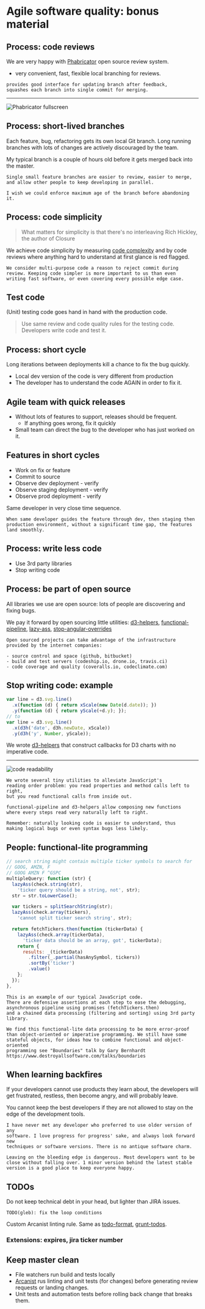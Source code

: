 # Agile software quality: bonus material

## Process: code reviews

We are very happy with [Phabricator](http://phabricator.org/)
open source review system.

* very convenient, fast, flexible local branching for reviews.

```notes
provides good interface for updating branch after feedback,
squashes each branch into single commit for merging.
```

---
![Phabricator fullscreen](https://raw.github.com/bahmutov/talks/master/images/phabricator-screenshot.png)

## Process: short-lived branches

Each feature, bug, refactoring gets its own local Git branch.
Long running branches with lots of changes are actively discouraged
by the team.

My typical branch is a couple of hours old before it gets merged
back into the master.

```notes
Single small feature branches are easier to review, easier to merge,
and allow other people to keep developing in parallel.

I wish we could enforce maximum age of the branch before abandoning it.
```

## Process: code simplicity

> What matters for simplicity is that there's no interleaving
>                          Rich Hickley, the author of Closure

We achieve code simplicity by measuring
[code complexity](https://github.com/vigetlabs/grunt-complexity) and by code
reviews where anything hard to understand at first glance is red flagged.

```notes
We consider multi-purpose code a reason to reject commit during
review. Keeping code simpler is more important to us than even
writing fast software, or even covering every possible edge case.
```

## Test code

(Unit) testing code goes hand in hand with the production code.

> Use same review and code quality rules for the testing code.
> Developers write code and test it.

## Process: short cycle

Long iterations between deployments kill a chance to fix the bug quickly.

* Local dev version of the code is very different from production
* The developer has to understand the code AGAIN in order to fix it.

## Agile team with quick releases

* Without lots of features to support, releases should be frequent.
  * If anything goes wrong, fix it quickly
* Small team can direct the bug to the developer who has just worked on it.

## Features in short cycles

* Work on fix or feature
* Commit to source
* Observe dev deployment - verify
* Observe staging deployment - verify
* Observe prod deployment - verify

Same developer in very close time sequence.

```notes
When same developer guides the feature through dev, then staging then
production environment, without a significant time gap, the features
land smoothly.
```

## Process: write less code

* Use 3rd party libraries
* Stop writing code

## Process: be part of open source

All libraries we use are open source: lots of people are discovering
and fixing bugs.

We pay it forward by open sourcing little utilities:
[d3-helpers](https://github.com/bahmutov/d3-helpers),
[functional-pipeline](https://github.com/bahmutov/functional-pipeline),
[lazy-ass](https://github.com/bahmutov/lazy-ass),
[stop-angular-overrides](https://github.com/bahmutov/stop-angular-overrides)

```notes
Open sourced projects can take advantage of the infrastructure
provided by the internet companies:

- source control and space (github, bitbucket)
- build and test servers (codeship.io, drone.io, travis.ci)
- code coverage and quality (coveralls.io, codeclimate.com)
```

## Stop writing code: example

```js
var line = d3.svg.line()
  .x(function (d) { return xScale(new Date(d.date)); })
  .y(function (d) { return yScale(+d.y); });
// to
var line = d3.svg.line()
  .x(d3h('date', d3h.newDate, xScale))
  .y(d3h('y', Number, yScale));
```

We wrote [d3-helpers](https://github.com/bahmutov/d3-helpers) that construct
callbacks for D3 charts with no imperative code.

---
![code readability](https://raw.github.com/bahmutov/talks/master/images/code-reading-order.png)

```notes
We wrote several tiny utilities to alleviate JavaScript's
reading order problem: you read properties and method calls left to right,
but you read functional calls from inside out.

functional-pipeline and d3-helpers allow composing new functions
where every steps read very naturally left to right.

Remember: naturally looking code is easier to understand, thus
making logical bugs or even syntax bugs less likely.
```

## People: functional-lite programming

```js
// search string might contain multiple ticker symbols to search for
// GOOG, AMZN, F
// GOOG AMZN F ^GSPC
multipleQuery: function (str) {
  lazyAss(check.string(str),
    'ticker query should be a string, not', str);
  str = str.toLowerCase();

  var tickers = splitSearchString(str);
  lazyAss(check.array(tickers),
    'cannot split ticker search string', str);

  return fetchTickers.then(function (tickerData) {
    lazyAss(check.array(tickerData),
      'ticker data should be an array, got', tickerData);
    return {
      results: _(tickerData)
        .filter(_.partial(hasAnySymbol, tickers))
        .sortBy('ticker')
        .value()
    };
  });
},
```

```notes
This is an example of our typical JavaScript code.
There are defensive assertions at each step to ease the debugging,
asynchronous pipeline using promises (fetchTickers.then)
and a chained data processing (filtering and sorting) using 3rd party
library.

We find this functional-lite data processing to be more error-proof
than object-oriented or imperative programming. We still have some
stateful objects, for ideas how to combine functional and object-oriented
programming see "Boundaries" talk by Gary Bernhardt
https://www.destroyallsoftware.com/talks/boundaries
```

## When learning backfires

If your developers cannot use products they learn about, the developers
will get frustrated, restless, then become angry, and will probably leave.

You cannot keep the best developers if they are not allowed to stay on
the edge of the development tools.

```notes
I have never met any developer who preferred to use older version of any
software. I love progress for progress' sake, and always look forward new
techniques or software versions. There is no antique software charm.

Leaving on the bleeding edge is dangerous. Most developers want to be
close without falling over. 1 minor version behind the latest stable
version is a good place to keep everyone happy.
```

## TODOs

Do not keep technical debt in your head, but lighter than
JIRA issues.

```
TODO(gleb): fix the loop conditions
```

Custom Arcanist linting rule. Same as [todo-format](https://github.com/bahmutov/todo-format),
[grunt-todos](https://github.com/kevinlacotaco/grunt-todos).

### Extensions: expires, jira ticker number

## Keep master clean

* File watchers run build and tests locally
* [Arcanist](https://github.com/phacility/arcanist) rus linting and unit
tests (for changes) before generating review requests or landing changes.
* Unit tests and automation tests before rolling back change that breaks them.
